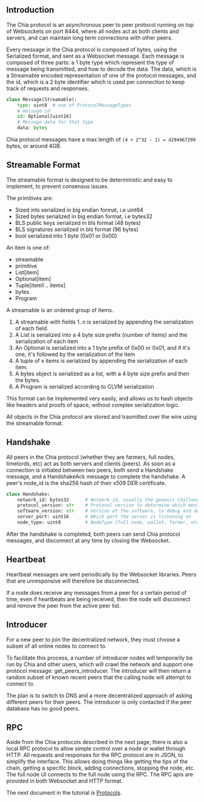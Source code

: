 ## Introduction

The Chia protocol is an asynchronous peer to peer protocol running on top of Websockets on port 8444, where all nodes act as both clients and servers, and can maintain long term connections with other peers.

Every message in the Chia protocol is  composed of bytes, using the Serialized format, and sent as a Websocket message. Each message is composed of three parts: a 1 byte type which represent the type of message being transmitted, and how to decode the data. The data, which is a Streamable encoded representation of one of the protocol messages, and the id, which is a 2 byte identifier which is used per connection to keep track of requests and responses.


```python
class Message(Streamable):
    type: uint8  # one of ProtocolMessageTypes
    # message id
    id: Optional[uint16]
    # Message data for that type
    data: bytes

```

Chia protocol messages have a max length of `(4 + 2^32 - 1) = 4294967299` bytes, or around 4GB.


## Streamable Format
The streamable format is designed to be deterministic and easy to implement, to prevent consensus issues.

The primitives are:
* Sized ints serialized in big endian format, i.e uint64
* Sized bytes serialized in big endian format, i.e bytes32
* BLS public keys serialized in bls format (48 bytes)
* BLS signatures serialized in bls format (96 bytes)
* bool serialized into 1 byte (0x01 or 0x00)

An item is one of:
* streamable
* primitive
* List[item]
* Optional[item]
* Tuple[item1 .. itemx]
* bytes
* Program


A streamable is an ordered group of items.

1. A streamable with fields 1..n is serialized by appending the serialization of each field.
2. A List is serialized into a 4 byte size prefix (number of items) and the serialization of each item
3. An Optional is serialized into a 1 byte prefix of 0x00 or 0x01, and if it's one, it's followed by the serialization of the item
4. A tuple of x items is serialized by appending the serialization of each item.
5. A bytes  object is serialized as a list, with a 4 byte size prefix and then the bytes.
6. A Program is serialized according to CLVM serialization

This format can be implemented very easily, and allows us to hash objects like headers and proofs of space,
without complex serialization logic.

All objects in the Chia protocol are stored and trasmitted over the wire using the streamable format.

## Handshake

All peers in the Chia protocol (whether they are farmers, full nodes, timelords, etc) act as both servers and clients (peers).
As soon as a connection is initiated between two peers, both send a Handshake message, and a HandshakeAck message to complete the handshake.
A peer's node_id is the sha256 hash of their x509 DER certificate. 

```Python
class Handshake:
    network_id: bytes32      # Network id, usually the genesis challenge of the blockchain
    protocol_version: str    # Protocol version to determine which messages the peer supports
    software_version: str    # Version of the software, to debug and determine feature support
    server_port: uint16      # Which port the server is listening on
    node_type: uint8         # NodeType (full node, wallet, farmer, etc)
```

After the handshake is completed, both peers can send Chia protocol messages, and disconnect at any time by closing the Websocket.

## Heartbeat
Heartbeat messages are sent periodically by the Websocket libraries. Peers that are unresponsive will therefore be disconnected.

If a node does receive any messages from a peer for a certain period of time, even if heartbeats are being received, then the node will disconnect and remove the peer from the active peer list.

## Introducer

For a new peer to join the decentralized network, they must choose a subset of all online nodes to connect to.

To facilitate this process, a number of introducer nodes will temporarily be run by Chia and other users, which will crawl the network and support one protocol message: get_peers_introducer.
The introducer will then return a random subset of known recent peers that the calling node will attempt to connect to.

The plan is to switch to DNS and a more decentralized approach of asking different peers for their peers.
The introducer is only contacted if the peer database has no good peers.

## RPC
Aside from the Chia protocols described in the next page, there is also a local RPC protocol to allow simple control over a node or wallet through HTTP.
All requests and responses for the RPC protocol are in JSON, to simplify the interface.
This allows doing things like getting the tips of the chain, getting a specific block, adding connections, stopping the node, etc. The full node UI connects to the full node using the RPC. 
The RPC apis are provided in both Websocket and HTTP format.


The next document in the tutorial is [Protocols](https://github.com/Chia-Network/chia-blockchain/wiki/Protocols).